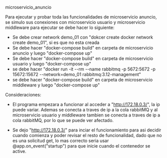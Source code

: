microservicio_anuncio

Para ejecutar y probar toda las funcionalidades de microservicio anuncio, se simulo sus conexiones con microservicio usuario y microservicio middleware 
para ejecutar se debe hacer lo siguiente:

- Se debe crear network demo_01 con "dokcer create docker network create demo_01", si es que no esta creada
- Se debe hacer "docker-compose build" en carpeta de microservicio anuncio y luego "docker-compose up"
- Se debe hacer "docker-compose build" en carpeta de microservicio usuario y luego "docker-compose up"
- se debe hacer "docker run -it --rm --name rabbitmq -p 5672:5672 -p 15672:15672 --network=demo_01 rabbitmq:3.12-management"
- se debe hacer "docker-compose build" en carpeta de microservicio middleware y luego "docker-compose up"

Consideraciones:

- El programa empezara a funcionar al acceder a "http://172.18.0.3/", la ip puede variar. Ademas se conecta a traves de ip a la cola rabbitMQ y al   microservicio usuario y middleware tambien se conecta a traves de ip a cola rabbitMQ, por lo que se puede ver afectado.

- Se dejo "http://172.18.0.3/" para inciar el funcionamiento para asi decidir cuando comienza y poder revisar el resto de funcionalidad, dado que no es una solicitud get, lo mas correcto seria usar @app.on_event("startup") para que inicie cuando el contenedor se active.
